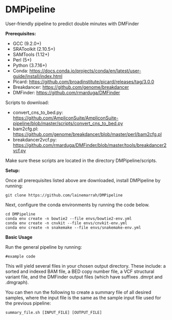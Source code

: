 # DMPipeline
User-friendly pipeline to predict double minutes with DMFinder

**Prerequisites:**
* GCC (9.2.0+)
* SRAToolkit (2.10.5+)
* SAMTools (1.12+)
* Perl (5+)
* Python (3.7.16+)
* Conda: https://docs.conda.io/projects/conda/en/latest/user-guide/install/index.html
* Picard: https://github.com/broadinstitute/picard/releases/tag/3.0.0
* Breakdancer: https://github.com/genome/breakdancer
* DMFinder: https://github.com/rmarduga/DMFinder

Scripts to download:
* convert_cns_to_bed.py: https://github.com/AmpliconSuite/AmpliconSuite-pipeline/blob/master/scripts/convert_cns_to_bed.py
* bam2cfg.pl: https://github.com/genome/breakdancer/blob/master/perl/bam2cfg.pl
* breakdancer2vcf.py: https://github.com/rmarduga/DMFinder/blob/master/tools/breakdancer2vcf.py

Make sure these scripts are located in the directory DMPipeline/scripts.

**Setup:**

Once all prerequisites listed above are downloaded, install DMPipeline by running:
```
git clone https://github.com/lainemarrah/DMPipeline
```

Next, configure the conda environments by running the code below. 
```
cd DMPipeline
conda env create -n bowtie2 --file envs/bowtie2-env.yml
conda env create -n cnvkit --file envs/cnvkit-env.yml
conda env create -n snakemake --file envs/snakemake-env.yml
```

**Basic Usage**

Run the general pipeline by running:
```
#example code
```
This will yield several files in your chosen output directory. These include: a sorted and indexed BAM file, a BED copy number file, a VCF structural variant file, and the DMFinder output files (which have suffixes .dmrpt and .dmgraph). 

You can then run the following to create a summary file of all desired samples, where the input file is the same as the sample input file used for the previous pipeline:
```
summary_file.sh [INPUT_FILE] [OUTPUT_FILE]
```
